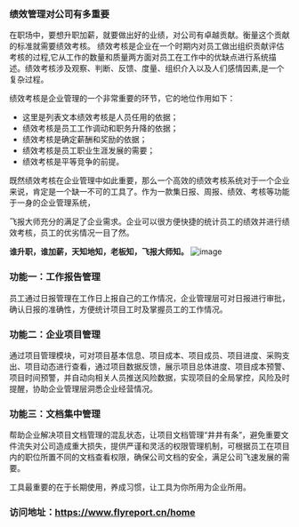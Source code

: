 ### 绩效管理对公司有多重要

在职场中，要想升职加薪，就要做出好的业绩，对公司有卓越贡献。衡量这个贡献的标准就需要绩效考核。
绩效考核是企业在一个时期内对员工做出组织贡献评估考核的过程,它从工作的数量和质量两方面对员工在工作中的优缺点进行系统描述。绩效考核涉及观察、判断、反馈、度量、组织介入以及人们感情因素,是一个复杂过程。

绩效考核是企业管理的一个非常重要的环节，它的地位作用如下：
- 这里是列表文本绩效考核是人员任用的依据；
- 绩效考核是员工工作调动和职务升降的依据；
- 绩效考核是确定薪酬和奖励的依据；
- 绩效考核是员工职业生涯发展的需要；
- 绩效考核是平等竞争的前提。

既然绩效考核在企业管理中如此重要，那么一个高效的绩效考核系统对于一个企业来说，肯定是一个缺一不可的工具了。作为一款集日报、周报、绩效、考核等功能于一身的企业管理系统，

飞报大师充分的满足了企业需求。企业可以很方便快捷的统计员工的绩效并进行绩效考核，员工的优劣情况一目了然。


**谁升职，谁加薪，天知地知，老板知，飞报大师知。** 
![image](https://user-images.githubusercontent.com/111840061/186311281-a83a2d19-2b0d-4e08-ac1b-c37f183c3771.png)


### 功能一：工作报告管理


员工通过日报管理在工作日上报自己的工作情况，企业管理层可对日报进行审批，确认日报的准确性，方便统计项目工时及掌握员工的工作情况。

### 功能二：企业项目管理


通过项目管理模块，可对项目基本信息、项目成本、项目成员、项目进度、采购支出、项目动态进行查看，通过项目数据反馈，展示项目总体进度、项目成本预警、项目时间预警，并自动向相关人员推送风险数据，实现项目的全局掌控，风险及时提醒，协助企业管理层洞悉企业经营情况。

### 功能三：文档集中管理


帮助企业解决项目文档管理的混乱状态，让项目文档管理“井井有条”，避免重要文件流失对公司造成重大损失，提供严谨和灵活的权限管理机制，可根据员工在项目内的职位所置不同的文档查看权限，确保公司文档的安全，满足公司飞速发展的需要。

工具最重要的在于长期使用，养成习惯，让工具为你所用为企业所用。

### 访问地址：https://www.flyreport.cn/home
​​​​​​​​​​​​
